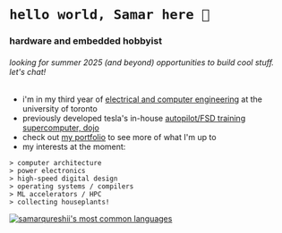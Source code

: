 # `hello world, Samar here 👋` 
### hardware and embedded hobbyist
###### looking for summer 2025 (and beyond) opportunities to build cool stuff. let's chat!

- i'm in my third year of [electrical and computer engineering](https://www.ece.utoronto.ca) at the university of toronto
- previously developed tesla's in-house [autopilot/FSD training supercomputer, dojo](https://www.youtube.com/watch?v=ODSJsviD_SU&t=7020s)
- check out [my portfolio](https://www.samarq.org) to see more of what I'm up to
- my interests at the moment:
```
> computer architecture
> power electronics
> high-speed digital design
> operating systems / compilers
> ML accelerators / HPC
> collecting houseplants!
```


[![samarqureshii's most common languages](https://github-readme-stats-jd.vercel.app/api/top-langs/?username=samarqureshii&layout=compact&theme=radical&count_private=true&hide=pascal,php,html&langs_count=8)](https://github.com/anuraghazra/github-readme-stats)


